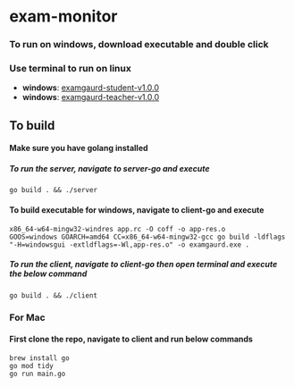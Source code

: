 # exam-monitor

### To run on windows, download executable and double click
### Use terminal to run on linux
- **windows**: [examgaurd-student-v1.0.0](https://github.com/khayrultw/exam-monitor/releases/download/v1.0.0-rc/examgaurd_student.exe)
- **windows**: [examgaurd-teacher-v1.0.0](https://github.com/khayrultw/exam-monitor/releases/download/v1.0.0-rc/examgaurd_teacher)

## To build 

#### Make sure you have golang installed

##### To run the server, navigate to server-go and execute
`go build . && ./server`

#### To build executable for windows, navigate to client-go and execute
`x86_64-w64-mingw32-windres app.rc -O coff -o app-res.o`
<br>
`GOOS=windows GOARCH=amd64 CC=x86_64-w64-mingw32-gcc go build -ldflags "-H=windowsgui -extldflags=-Wl,app-res.o" -o examgaurd.exe .`

##### To run the client, navigate to client-go then open terminal and execute the below command
`go build . && ./client`

### For Mac
#### First clone the repo, navigate to client and run below commands
`brew install go`
<br>
`go mod tidy`
<br>
`go run main.go`

